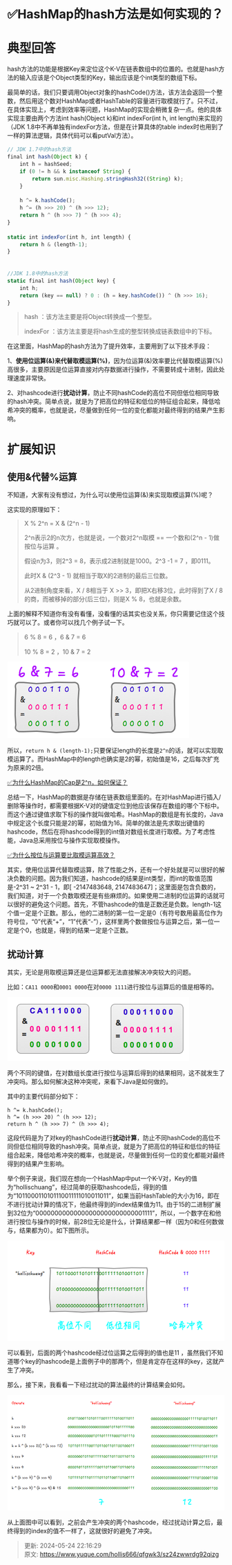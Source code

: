 # ✅HashMap的hash方法是如何实现的？

# 典型回答


hash方法的功能是根据Key来定位这个K-V在链表数组中的位置的。也就是hash方法的输入应该是个Object类型的Key，输出应该是个int类型的数组下标。



最简单的话，我们只要调用Object对象的hashCode()方法，该方法会返回一个整数，然后用这个数对HashMap或者HashTable的容量进行取模就行了。只不过，在具体实现上，考虑到效率等问题，HashMap的实现会稍微复杂一点。他的具体实现主要由两个方法int hash(Object k)和int indexFor(int h, int length)来实现的（JDK 1.8中不再单独有indexFor方法，但是在计算具体的table index时也用到了一样的算法逻辑，具体代码可以看putVal方法）。



```javascript
// JDK 1.7中的hash方法
final int hash(Object k) {
    int h = hashSeed;
    if (0 != h && k instanceof String) {
        return sun.misc.Hashing.stringHash32((String) k);
    }

    h ^= k.hashCode();
    h ^= (h >>> 20) ^ (h >>> 12);
    return h ^ (h >>> 7) ^ (h >>> 4);
}

static int indexFor(int h, int length) {
    return h & (length-1);
}


//JDK 1.8中的hash方法
static final int hash(Object key) {
    int h;
    return (key == null) ? 0 : (h = key.hashCode()) ^ (h >>> 16);
}
```



> hash ：该方法主要是将Object转换成一个整型。
>
> indexFor ：该方法主要是将hash生成的整型转换成链表数组中的下标。
>



在这里面，HashMap的hash方法为了提升效率，主要用到了以下技术手段：



1、**使用位运算(&)来代替取模运算(%)**，因为位运算(&)效率要比代替取模运算(%)高很多，主要原因是位运算直接对内存数据进行操作，不需要转成十进制，因此处理速度非常快。

2、对hashcode进行**扰动计算**，防止不同hashCode的高位不同但低位相同导致的hash冲突。简单点说，就是为了把高位的特征和低位的特征组合起来，降低哈希冲突的概率，也就是说，尽量做到任何一位的变化都能对最终得到的结果产生影响。

# 扩展知识


## 使用&代替%运算


不知道，大家有没有想过，为什么可以使用位运算(&)来实现取模运算(%)呢？



这实现的原理如下：



> X % 2^n = X & (2^n - 1)
>
>  
>
> 2^n表示2的n次方，也就是说，一个数对2^n取模 == 一个数和(2^n - 1)做按位与运算 。
>
>  
>
> 假设n为3，则2^3 = 8，表示成2进制就是1000。2^3 -1 = 7 ，即0111。
>
>  
>
> 此时X & (2^3 - 1) 就相当于取X的2进制的最后三位数。
>
>  
>
> 从2进制角度来看，X / 8相当于 X >> 3，即把X右移3位，此时得到了X / 8的商，而被移掉的部分(后三位)，则是X % 8，也就是余数。
>



上面的解释不知道你有没有看懂，没看懂的话其实也没关系，你只需要记住这个技巧就可以了。或者你可以找几个例子试一下。



> 6 % 8 = 6 ，6 & 7 = 6
>
>  
>
> 10 % 8 = 2 ，10 & 7 = 2
>



![640-1.png](./img/hbv5Pp-PVEoyzG01/1733906154868-8bf377f5-06d4-41eb-99d0-6ecbbf8c0d05-905105.png)



所以，`return h & (length-1);`只要保证length的长度是`2^n`的话，就可以实现取模运算了。而HashMap中的length也确实是2的幂，初始值是16，之后每次扩充为原来的2倍。



[✅为什么HashMap的Cap是2^n，如何保证？](https://www.yuque.com/hollis666/qfgwk3/ud3e99)



总结一下，HashMap的数据是存储在链表数组里面的。在对HashMap进行插入/删除等操作时，都需要根据K-V对的键值定位到他应该保存在数组的哪个下标中。而这个通过键值求取下标的操作就叫做哈希。HashMap的数组是有长度的，Java中规定这个长度只能是2的幂，初始值为16。简单的做法是先求取出键值的hashcode，然后在将hashcode得到的int值对数组长度进行取模。为了考虑性能，Java总采用按位与操作实现取模操作。



[✅为什么按位与运算要比取模运算高效？](https://www.yuque.com/hollis666/qfgwk3/rgo8x0s28bgg46kd)



其实，使用位运算代替取模运算，除了性能之外，还有一个好处就是可以很好的解决负数的问题。因为我们知道，hashcode的结果是int类型，而int的取值范围是-2^31 ~ 2^31 - 1，即[ -2147483648, 2147483647]；这里面是包含负数的，我们知道，对于一个负数取模还是有些麻烦的。如果使用二进制的位运算的话就可以很好的避免这个问题。首先，不管hashcode的值是正数还是负数。length-1这个值一定是个正数。那么，他的二进制的第一位一定是0（有符号数用最高位作为符号位，“0”代表“+”，“1”代表“-”），这样里两个数做按位与运算之后，第一位一定是个0，也就是，得到的结果一定是个正数。

## 扰动计算


其实，无论是用取模运算还是位运算都无法直接解决冲突较大的问题。



比如：`CA11 0000`和`0001 0000`在对`0000 1111`进行按位与运算后的值是相等的。 

![640-2.png](./img/hbv5Pp-PVEoyzG01/1733906154995-14cdb298-6bd6-423a-8bef-b15ca78293e4-295416.png)



两个不同的键值，在对数组长度进行按位与运算后得到的结果相同，这不就发生了冲突吗。那么如何解决这种冲突呢，来看下Java是如何做的。



其中的主要代码部分如下：



```plain
h ^= k.hashCode();
h ^= (h >>> 20) ^ (h >>> 12);
return h ^ (h >>> 7) ^ (h >>> 4);
```



这段代码是为了对key的hashCode进行**扰动计算**，防止不同hashCode的高位不同但低位相同导致的hash冲突。简单点说，就是为了把高位的特征和低位的特征组合起来，降低哈希冲突的概率，也就是说，尽量做到任何一位的变化都能对最终得到的结果产生影响。



举个例子来说，我们现在想向一个HashMap中put一个K-V对，Key的值为“hollischuang”，经过简单的获取hashcode后，得到的值为“1011000110101110011111010011011”，如果当前HashTable的大小为16，即在不进行扰动计算的情况下，他最终得到的index结果值为11。由于15的二进制扩展到32位为“00000000000000000000000000001111”，所以，一个数字在和他进行按位与操作的时候，前28位无论是什么，计算结果都一样（因为0和任何数做与，结果都为0）。如下图所示。



![640-3.png](./img/hbv5Pp-PVEoyzG01/1733906155014-c93cecee-9612-4569-8cb3-8cf08e53dfc9-725503.png)



可以看到，后面的两个hashcode经过位运算之后得到的值也是11 ，虽然我们不知道哪个key的hashcode是上面例子中的那两个，但是肯定存在这样的key，这就产生了冲突。



那么，接下来，我看看一下经过扰动的算法最终的计算结果会如何。

![640-4.png](./img/hbv5Pp-PVEoyzG01/1733906154955-08b7f464-e311-43d7-8ed8-0c4e22445600-139185.png)



从上面图中可以看到，之前会产生冲突的两个hashcode，经过扰动计算之后，最终得到的index的值不一样了，这就很好的避免了冲突。





> 更新: 2024-05-24 22:16:29  
> 原文: <https://www.yuque.com/hollis666/qfgwk3/sz24zwwrdg92qizg>